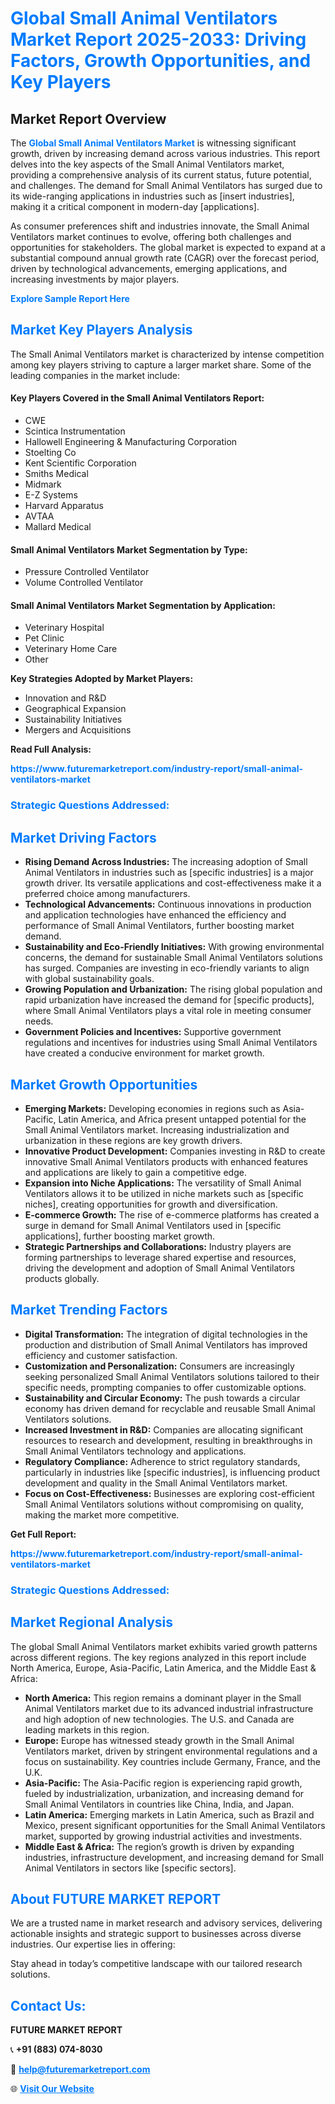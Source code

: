 <h1 style="color: #007BFF;">Global Small Animal Ventilators Market Report 2025-2033: Driving Factors, Growth Opportunities, and Key Players</h1>

<section id="overview">
<h2>Market Report Overview</h2>
<p>The <a href="https://www.futuremarketreport.com/industry-report/small-animal-ventilators-market" style="color: #007BFF; text-decoration: none;"><strong>Global Small Animal Ventilators Market</strong></a> is witnessing significant growth, driven by increasing demand across various industries. This report delves into the key aspects of the Small Animal Ventilators market, providing a comprehensive analysis of its current status, future potential, and challenges. The demand for Small Animal Ventilators has surged due to its wide-ranging applications in industries such as [insert industries], making it a critical component in modern-day [applications].</p>
<p>As consumer preferences shift and industries innovate, the Small Animal Ventilators market continues to evolve, offering both challenges and opportunities for stakeholders. The global market is expected to expand at a substantial compound annual growth rate (CAGR) over the forecast period, driven by technological advancements, emerging applications, and increasing investments by major players.</p>
</section>

<section id="overview">
<p><a href="https://www.futuremarketreport.com/request-sample/reportId=79756" style="color: #007BFF; text-decoration: none;"><strong>Explore Sample Report Here</strong></a></p>
</section>

<section id="key-players">
<h2 style="color: #007BFF;">Market Key Players Analysis</h2>
<p>The Small Animal Ventilators market is characterized by intense competition among key players striving to capture a larger market share. Some of the leading companies in the market include:</p>
<h4>Key Players Covered in the Small Animal Ventilators Report:</h4>
<ul><li>CWE</li><li>Scintica Instrumentation</li><li>Hallowell Engineering &amp; Manufacturing Corporation</li><li>Stoelting Co</li><li>Kent Scientific Corporation</li><li>Smiths Medical</li><li>Midmark</li><li>E-Z Systems</li><li>Harvard Apparatus</li><li>AVTAA</li><li>Mallard Medical</li></ul>
<h4>Small Animal Ventilators Market Segmentation by Type:</h4>
<ul><li>Pressure Controlled Ventilator</li><li>Volume Controlled Ventilator</li></ul>

<h4>Small Animal Ventilators Market Segmentation by Application:</h4>
<ul><li>Veterinary Hospital</li><li>Pet Clinic</li><li>Veterinary Home Care</li><li>Other</li></ul>
<p><strong>Key Strategies Adopted by Market Players:</strong></p>
<ul>
<li>Innovation and R&D</li>
<li>Geographical Expansion</li>
<li>Sustainability Initiatives</li>
<li>Mergers and Acquisitions</li>
</ul>
</section>

<section>
<p><strong>Read Full Analysis: </strong></p><a href="https://www.futuremarketreport.com/industry-report/small-animal-ventilators-market" style="color: #007BFF; text-decoration: none;"><strong>https://www.futuremarketreport.com/industry-report/small-animal-ventilators-market</strong></a>
<h3 style="color: #007BFF;">Strategic Questions Addressed:</h3>
</section>

<section id="driving-factors">
<h2 style="color: #007BFF;">Market Driving Factors</h2>
<ul>
<li><strong>Rising Demand Across Industries:</strong> The increasing adoption of Small Animal Ventilators in industries such as [specific industries] is a major growth driver. Its versatile applications and cost-effectiveness make it a preferred choice among manufacturers.</li>
<li><strong>Technological Advancements:</strong> Continuous innovations in production and application technologies have enhanced the efficiency and performance of Small Animal Ventilators, further boosting market demand.</li>
<li><strong>Sustainability and Eco-Friendly Initiatives:</strong> With growing environmental concerns, the demand for sustainable Small Animal Ventilators solutions has surged. Companies are investing in eco-friendly variants to align with global sustainability goals.</li>
<li><strong>Growing Population and Urbanization:</strong> The rising global population and rapid urbanization have increased the demand for [specific products], where Small Animal Ventilators plays a vital role in meeting consumer needs.</li>
<li><strong>Government Policies and Incentives:</strong> Supportive government regulations and incentives for industries using Small Animal Ventilators have created a conducive environment for market growth.</li>
</ul>
</section>

<section id="growth-opportunities">
<h2 style="color: #007BFF;">Market Growth Opportunities</h2>
<ul>
<li><strong>Emerging Markets:</strong> Developing economies in regions such as Asia-Pacific, Latin America, and Africa present untapped potential for the Small Animal Ventilators market. Increasing industrialization and urbanization in these regions are key growth drivers.</li>
<li><strong>Innovative Product Development:</strong> Companies investing in R&D to create innovative Small Animal Ventilators products with enhanced features and applications are likely to gain a competitive edge.</li>
<li><strong>Expansion into Niche Applications:</strong> The versatility of Small Animal Ventilators allows it to be utilized in niche markets such as [specific niches], creating opportunities for growth and diversification.</li>
<li><strong>E-commerce Growth:</strong> The rise of e-commerce platforms has created a surge in demand for Small Animal Ventilators used in [specific applications], further boosting market growth.</li>
<li><strong>Strategic Partnerships and Collaborations:</strong> Industry players are forming partnerships to leverage shared expertise and resources, driving the development and adoption of Small Animal Ventilators products globally.</li>
</ul>
</section>

<section id="trending-factors">
<h2 style="color: #007BFF;">Market Trending Factors</h2>
<ul>
<li><strong>Digital Transformation:</strong> The integration of digital technologies in the production and distribution of Small Animal Ventilators has improved efficiency and customer satisfaction.</li>
<li><strong>Customization and Personalization:</strong> Consumers are increasingly seeking personalized Small Animal Ventilators solutions tailored to their specific needs, prompting companies to offer customizable options.</li>
<li><strong>Sustainability and Circular Economy:</strong> The push towards a circular economy has driven demand for recyclable and reusable Small Animal Ventilators solutions.</li>
<li><strong>Increased Investment in R&D:</strong> Companies are allocating significant resources to research and development, resulting in breakthroughs in Small Animal Ventilators technology and applications.</li>
<li><strong>Regulatory Compliance:</strong> Adherence to strict regulatory standards, particularly in industries like [specific industries], is influencing product development and quality in the Small Animal Ventilators market.</li>
<li><strong>Focus on Cost-Effectiveness:</strong> Businesses are exploring cost-efficient Small Animal Ventilators solutions without compromising on quality, making the market more competitive.</li>
</ul>
</section>

<section>
<p><strong>Get Full Report: </strong></p><a href="https://www.futuremarketreport.com/industry-report/small-animal-ventilators-market" style="color: #007BFF; text-decoration: none;"><strong>https://www.futuremarketreport.com/industry-report/small-animal-ventilators-market</strong></a>
<h3 style="color: #007BFF;">Strategic Questions Addressed:</h3>
</section>


<section id="regional-analysis">
<h2 style="color: #007BFF;">Market Regional Analysis</h2>
<p>The global Small Animal Ventilators market exhibits varied growth patterns across different regions. The key regions analyzed in this report include North America, Europe, Asia-Pacific, Latin America, and the Middle East & Africa:</p>
<ul>
<li><strong>North America:</strong> This region remains a dominant player in the Small Animal Ventilators market due to its advanced industrial infrastructure and high adoption of new technologies. The U.S. and Canada are leading markets in this region.</li>
<li><strong>Europe:</strong> Europe has witnessed steady growth in the Small Animal Ventilators market, driven by stringent environmental regulations and a focus on sustainability. Key countries include Germany, France, and the U.K.</li>
<li><strong>Asia-Pacific:</strong> The Asia-Pacific region is experiencing rapid growth, fueled by industrialization, urbanization, and increasing demand for Small Animal Ventilators in countries like China, India, and Japan.</li>
<li><strong>Latin America:</strong> Emerging markets in Latin America, such as Brazil and Mexico, present significant opportunities for the Small Animal Ventilators market, supported by growing industrial activities and investments.</li>
<li><strong>Middle East & Africa:</strong> The region’s growth is driven by expanding industries, infrastructure development, and increasing demand for Small Animal Ventilators in sectors like [specific sectors].</li>
</ul>
</section>

<footer>
<h2 style="color: #007BFF;">About FUTURE MARKET REPORT</h2>
<p>We are a trusted name in market research and advisory services, delivering actionable insights and strategic support to businesses across diverse industries. Our expertise lies in offering:</p>

<p>Stay ahead in today’s competitive landscape with our tailored research solutions.</p>

<h2 style="color: #007BFF;">Contact Us:</h2>
<p><strong>FUTURE MARKET REPORT</strong></p>
<p>📞 <strong>+91 (883) 074-8030</strong></p>
<p>📧 <strong><a href="mailto:help@futuremarketreport.com" style="color: #007BFF;">help@futuremarketreport.com</a></strong></p>
<p>🌐 <strong><a href="https://www.futuremarketreport.com/" style="color: #007BFF;">Visit Our Website</a></strong></p>
</footer>